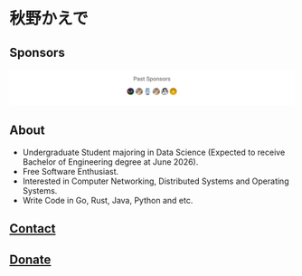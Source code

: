 # 秋野かえで
## Sponsors

<p align="center">
  <a href="https://raw.githubusercontent.com/AkinoKaede/sponsors/main/sponsors.svg">
    <img src="https://raw.githubusercontent.com/AkinoKaede/sponsors/main/sponsors.wide.svg" />
  </a>
</p>

## About

- Undergraduate Student majoring in Data Science (Expected to receive Bachelor of Engineering degree at June 2026).
- Free Software Enthusiast.
- Interested in Computer Networking, Distributed Systems and Operating Systems.
- Write Code in Go, Rust, Java, Python and etc.

## [Contact](CONTACT.md)

## [Donate](DONATE.md)
